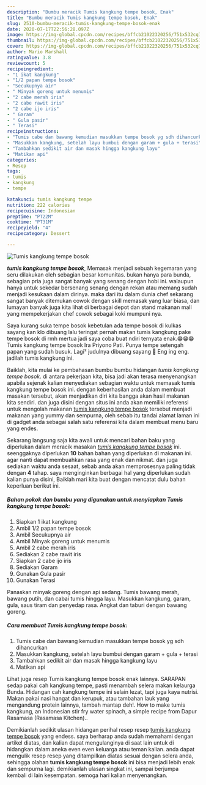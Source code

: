 ```yaml
---
description: "Bumbu meracik Tumis kangkung tempe bosok, Enak"
title: "Bumbu meracik Tumis kangkung tempe bosok, Enak"
slug: 2510-bumbu-meracik-tumis-kangkung-tempe-bosok-enak
date: 2020-07-17T22:56:28.097Z
image: https://img-global.cpcdn.com/recipes/bffcb21022320256/751x532cq70/tumis-kangkung-tempe-bosok-foto-resep-utama.jpg
thumbnail: https://img-global.cpcdn.com/recipes/bffcb21022320256/751x532cq70/tumis-kangkung-tempe-bosok-foto-resep-utama.jpg
cover: https://img-global.cpcdn.com/recipes/bffcb21022320256/751x532cq70/tumis-kangkung-tempe-bosok-foto-resep-utama.jpg
author: Mario Marshall
ratingvalue: 3.8
reviewcount: 5
recipeingredient:
- "1 ikat kangkung"
- "1/2 papan tempe bosok"
- "Secukupnya air"
- " Minyak goreng untuk menumis"
- "2 cabe merah iris"
- "2 cabe rawit iris"
- "2 cabe ijo iris"
- " Garam"
- " Gula pasir"
- " Terasi"
recipeinstructions:
- "Tumis cabe dan bawang kemudian masukkan tempe bosok yg sdh dihancurkan"
- "Masukkan kangkung, setelah layu bumbui dengan garam + gula + terasi"
- "Tambahkan sedikit air dan masak hingga kangkung layu"
- "Matikan api"
categories:
- Resep
tags:
- tumis
- kangkung
- tempe

katakunci: tumis kangkung tempe 
nutrition: 222 calories
recipecuisine: Indonesian
preptime: "PT22M"
cooktime: "PT31M"
recipeyield: "4"
recipecategory: Dessert

---
```



![Tumis kangkung tempe bosok](https://img-global.cpcdn.com/recipes/bffcb21022320256/751x532cq70/tumis-kangkung-tempe-bosok-foto-resep-utama.jpg)

<b><i>tumis kangkung tempe bosok</i></b>, Memasak menjadi sebuah kegemaran yang seru dilakukan oleh sebagian besar komunitas. bukan hanya para bunda, sebagian pria juga sangat banyak yang senang dengan hobi ini. walaupun hanya untuk sekedar bersenang senang dengan rekan atau memang sudah menjadi kesukaan dalam dirinya. maka dari itu dalam dunia chef sekarang sangat banyak ditemukan cowok dengan skill memasak yang luar biasa, dan lumayan banyak juga kita lihat di berbagai depot dan stand makanan mall yang mempekerjakan chef cowok sebagai koki mumpuni nya.

Saya kurang suka tempe bosok kebetulan ada tempe bosok di kulkas sayang kan klo dibuang lalu teringat pernah makan tumis kangkung pake tempe bosok di rmh mertua jadi saya coba buat ndiri ternyata enak.😁😁😁 Tumis kangkung tempe bosok Ira Priyono Pati. Punya tempe setengah papan yang sudah busuk. Lagi² judulnya dibuang sayang 🤭 Eng ing eng. jadilah tumis kangkung ini.

Baiklah, kita mulai ke pembahasan bumbu bumbu hidangan <i>tumis kangkung tempe bosok</i>. di antara pekerjaan kita, bisa jadi akan terasa menyenangkan apabila sejenak kalian menyediakan sebagian waktu untuk memasak tumis kangkung tempe bosok ini. dengan keberhasilan anda dalam membuat masakan tersebut, akan menjadikan diri kita bangga akan hasil makanan kita sendiri. dan juga disini dengan situs ini anda akan memiliki referensi untuk mengolah makanan <u>tumis kangkung tempe bosok</u> tersebut menjadi makanan yang yummy dan sempurna, oleh sebab itu tandai alamat laman ini di gadget anda sebagai salah satu referensi kita dalam membuat menu baru yang endes.


Sekarang langsung saja kita awali untuk mencari bahan baku yang diperlukan dalam meracik masakan <u><i>tumis kangkung tempe bosok</i></u> ini. seenggaknya diperlukan <b>10</b> bahan bahan yang diperlukan di makanan ini. agar nanti dapat membuahkan rasa yang enak dan nikmat. dan juga sediakan waktu anda sesaat, sebab anda akan memprosesnya paling tidak dengan <b>4</b> tahap. saya menginginkan berbagai hal yang diperlukan sudah kalian punya disini, Baiklah mari kita buat dengan mencatat dulu bahan keperluan berikut ini.

<!--inarticleads1-->

##### Bahan pokok dan bumbu yang digunakan untuk menyiapkan Tumis kangkung tempe bosok:

1. Siapkan 1 ikat kangkung
1. Ambil 1/2 papan tempe bosok
1. Ambil Secukupnya air
1. Ambil  Minyak goreng untuk menumis
1. Ambil 2 cabe merah iris
1. Sediakan 2 cabe rawit iris
1. Siapkan 2 cabe ijo iris
1. Sediakan  Garam
1. Gunakan  Gula pasir
1. Gunakan  Terasi


Panaskan minyak goreng dengan api sedang. Tumis bawang merah, bawang putih, dan cabai tumis hingga layu. Masukkan kangkung, garam, gula, saus tiram dan penyedap rasa. Angkat dan taburi dengan bawang goreng. 

<!--inarticleads2-->

##### Cara membuat Tumis kangkung tempe bosok:

1. Tumis cabe dan bawang kemudian masukkan tempe bosok yg sdh dihancurkan
1. Masukkan kangkung, setelah layu bumbui dengan garam + gula + terasi
1. Tambahkan sedikit air dan masak hingga kangkung layu
1. Matikan api


Lihat juga resep Tumis kangkung tempe bosok enak lainnya. SARAPAN sedap pakai cah kangkung tempe, pasti menambah selera makan kelaurga Bunda. Hidangan cah kangkung tempe ini selain lezat, tapi juga kaya nutrisi. Makan pakai nasi hangat dan kerupuk, atau tambahan lauk yang mengandung protein lainnya, tambah mantap deh!. How to make tumis kangkung, an Indonesian stir fry water spinach, a simple recipe from Dapur Rasamasa (Rasamasa Kitchen).. 

Demikianlah sedikit ulasan hidangan perihal resep resep <u>tumis kangkung tempe bosok</u> yang endess. saya berharap anda sudah memahami dengan artikel diatas, dan kalian dapat mengulanginya di saat lain untuk di hidangkan dalam aneka even even keluarga atau teman kalian. anda dapat mengulik resep resep yang ditampilkan diatas sesuai dengan selera anda, sehingga olahan <b>tumis kangkung tempe bosok</b> ini bisa menjadi lebih enak dan sempurna lagi. demikianlah ulasan singkat ini, sampai berjumpa kembali di lain kesempatan. semoga hari kalian menyenangkan.
